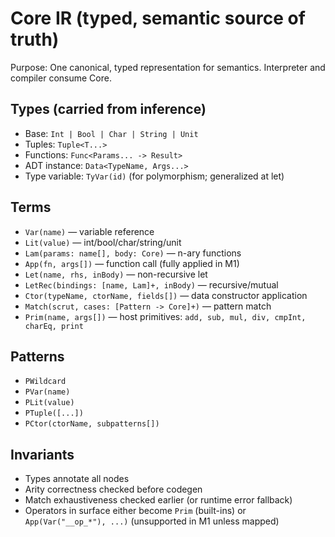 # Core IR (typed, semantic source of truth)

Purpose: One canonical, typed representation for semantics. Interpreter and compiler consume Core.

## Types (carried from inference)
- Base: `Int | Bool | Char | String | Unit`
- Tuples: `Tuple<T...>`
- Functions: `Func<Params... -> Result>`
- ADT instance: `Data<TypeName, Args...>`
- Type variable: `TyVar(id)` (for polymorphism; generalized at let)

## Terms
- `Var(name)` — variable reference
- `Lit(value)` — int/bool/char/string/unit
- `Lam(params: name[], body: Core)` — n-ary functions
- `App(fn, args[])` — function call (fully applied in M1)
- `Let(name, rhs, inBody)` — non-recursive let
- `LetRec(bindings: [name, Lam]+, inBody)` — recursive/mutual
- `Ctor(typeName, ctorName, fields[])` — data constructor application
- `Match(scrut, cases: [Pattern -> Core]+)` — pattern match
- `Prim(name, args[])` — host primitives: `add, sub, mul, div, cmpInt, charEq, print`

## Patterns
- `PWildcard`
- `PVar(name)`
- `PLit(value)`
- `PTuple([...])`
- `PCtor(ctorName, subpatterns[])`

## Invariants
- Types annotate all nodes
- Arity correctness checked before codegen
- Match exhaustiveness checked earlier (or runtime error fallback)
- Operators in surface either become `Prim` (built-ins) or `App(Var("__op_*"), ...)` (unsupported in M1 unless mapped)
